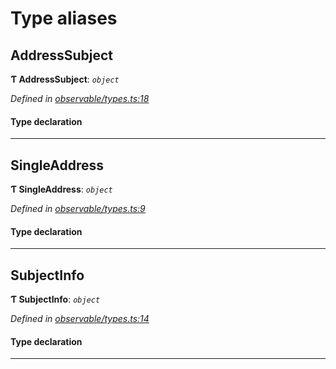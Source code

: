 

# Type aliases

<a id="addresssubject"></a>

##  AddressSubject

**Ƭ AddressSubject**: *`object`*

*Defined in [observable/types.ts:18](https://github.com/polkadot-js/ui/blob/c2e3d5f/packages/ui-keyring/src/observable/types.ts#L18)*

#### Type declaration

___
<a id="singleaddress"></a>

##  SingleAddress

**Ƭ SingleAddress**: *`object`*

*Defined in [observable/types.ts:9](https://github.com/polkadot-js/ui/blob/c2e3d5f/packages/ui-keyring/src/observable/types.ts#L9)*

#### Type declaration

___
<a id="subjectinfo"></a>

##  SubjectInfo

**Ƭ SubjectInfo**: *`object`*

*Defined in [observable/types.ts:14](https://github.com/polkadot-js/ui/blob/c2e3d5f/packages/ui-keyring/src/observable/types.ts#L14)*

#### Type declaration

[index: `string`]: [SingleAddress](_observable_types_.md#singleaddress)

___

